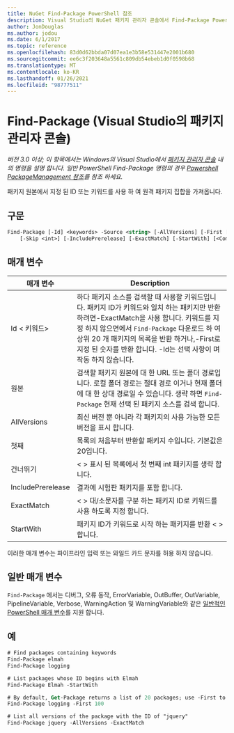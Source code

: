 ```yaml
---
title: NuGet Find-Package PowerShell 참조
description: Visual Studio의 NuGet 패키지 관리자 콘솔에서 Find-Package PowerShell 명령에 대 한 참조입니다.
author: JonDouglas
ms.author: jodou
ms.date: 6/1/2017
ms.topic: reference
ms.openlocfilehash: 83d0d62bbda07d07ea1e3b58e531447e2001b680
ms.sourcegitcommit: ee6c3f203648a5561c809db54ebeb1d0f0598b68
ms.translationtype: MT
ms.contentlocale: ko-KR
ms.lasthandoff: 01/26/2021
ms.locfileid: "98777511"
---
```

# <a name="find-package-package-manager-console-in-visual-studio"></a>Find-Package (Visual Studio의 패키지 관리자 콘솔)

*버전 3.0 이상; 이 항목에서는 Windows의 Visual Studio에서 [패키지 관리자 콘솔](../../consume-packages/install-use-packages-powershell.md) 내의 명령을 설명 합니다. 일반 PowerShell Find-Package 명령의 경우 [Powershell PackageManagement 참조](/powershell/module/packagemanagement/?view=powershell-6)를 참조 하세요.*

패키지 원본에서 지정 된 ID 또는 키워드를 사용 하 여 원격 패키지 집합을 가져옵니다.

## <a name="syntax"></a>구문

```ps
Find-Package [-Id] <keywords> -Source <string> [-AllVersions] [-First [<int>]]
    [-Skip <int>] [-IncludePrerelease] [-ExactMatch] [-StartWith] [<CommonParameters>]
```

## <a name="parameters"></a>매개 변수

| 매개 변수 | Description |
| --- | --- |
| Id &lt; 키워드&gt; | 하다 패키지 소스를 검색할 때 사용할 키워드입니다. 패키지 ID가 키워드와 일치 하는 패키지만 반환 하려면-ExactMatch을 사용 합니다. 키워드를 지정 하지 않으면에서 `Find-Package` 다운로드 하 여 상위 20 개 패키지의 목록을 반환 하거나,-First로 지정 된 숫자를 반환 합니다. -Id는 선택 사항이 며 작동 하지 않습니다. |
| 원본 | 검색할 패키지 원본에 대 한 URL 또는 폴더 경로입니다. 로컬 폴더 경로는 절대 경로 이거나 현재 폴더에 대 한 상대 경로일 수 있습니다. 생략 하면 `Find-Package` 현재 선택 된 패키지 소스를 검색 합니다. |
| AllVersions | 최신 버전 뿐 아니라 각 패키지의 사용 가능한 모든 버전을 표시 합니다. |
| 첫째 | 목록의 처음부터 반환할 패키지 수입니다. 기본값은 20입니다. |
| 건너뛰기 | &lt; &gt; 표시 된 목록에서 첫 번째 int 패키지를 생략 합니다.  |
| IncludePrerelease | 결과에 시험판 패키지를 포함 합니다. |
| ExactMatch | &lt; &gt; 대/소문자를 구분 하는 패키지 ID로 키워드를 사용 하도록 지정 합니다. |
| StartWith | 패키지 ID가 키워드로 시작 하는 패키지를 반환 &lt; &gt; 합니다. |

이러한 매개 변수는 파이프라인 입력 또는 와일드 카드 문자를 허용 하지 않습니다.

## <a name="common-parameters"></a>일반 매개 변수

`Find-Package` 에서는 디버그, 오류 동작, ErrorVariable, OutBuffer, OutVariable, PipelineVariable, Verbose, WarningAction 및 WarningVariable와 같은 [일반적인 PowerShell 매개 변수](/powershell/module/microsoft.powershell.core/about/about_commonparameters)를 지원 합니다.

## <a name="examples"></a>예

```ps
# Find packages containing keywords
Find-Package elmah
Find-Package logging

# List packages whose ID begins with Elmah
Find-Package Elmah -StartWith

# By default, Get-Package returns a list of 20 packages; use -First to show more
Find-Package logging -First 100

# List all versions of the package with the ID of "jquery"
Find-Package jquery -AllVersions -ExactMatch
```
